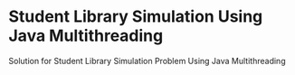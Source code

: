 # Student Library Simulation Using Java Multithreading
Solution for Student Library Simulation Problem Using Java Multithreading
